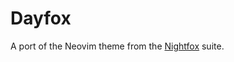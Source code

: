 # Dayfox

A port of the Neovim theme from the [Nightfox](https://github.com/EdenEast/nightfox.nvim) suite.
